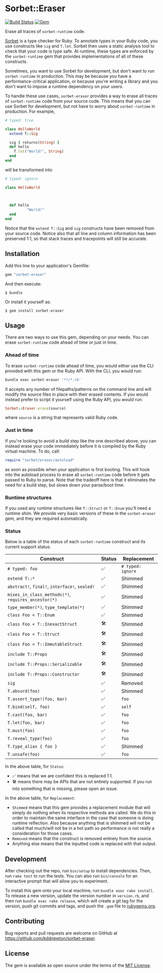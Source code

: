 # Sorbet::Eraser

[![Build Status](https://github.com/kddnewton/sorbet-eraser/workflows/Main/badge.svg)](https://github.com/kddnewton/sorbet-eraser/actions)
[![Gem](https://img.shields.io/gem/v/sorbet-eraser.svg)](https://rubygems.org/gems/sorbet-eraser)

Erase all traces of `sorbet-runtime` code.

[Sorbet](https://sorbet.org/) is a type checker for Ruby. To annotate types in your Ruby code, you use constructs like `sig` and `T.let`. Sorbet then uses a static analysis tool to check that your code is type safe. At runtime, these types are enforced by the `sorbet-runtime` gem that provides implementations of all of these constructs.

Sometimes, you want to use Sorbet for development, but don't want to run `sorbet-runtime` in production. This may be because you have a performance-critical application, or because you're writing a library and you don't want to impose a runtime dependency on your users.

To handle these use cases, `sorbet-eraser` provides a way to erase all traces of `sorbet-runtime` code from your source code. This means that you can use Sorbet for development, but not have to worry about `sorbet-runtime` in production. For example,

```ruby
# typed: true

class HelloWorld
  extend T::Sig

  sig { returns(String) }
  def hello
    T.let("World!", String)
  end
end
```

will be transformed into

```ruby
# typed: ignore

class HelloWorld
               

                         
  def hello
          "World!"         
  end
end
```

Notice that the `extend T::Sig` and `sig` constructs have been removed from your source code. Notice also that all line and column information has been preserved 1:1, so that stack traces and tracepoints will still be accurate.

## Installation

Add this line to your application's Gemfile:

```ruby
gem "sorbet-eraser"
```

And then execute:

    $ bundle

Or install it yourself as:

    $ gem install sorbet-eraser

## Usage

There are two ways to use this gem, depending on your needs. You can erase `sorbet-runtime` code ahead of time or just in time.

### Ahead of time

To erase `sorbet-runtime` code ahead of time, you would either use the CLI provided with this gem or the Ruby API. With the CLI, you would run:

```bash
bundle exec sorbet-eraser '**/*.rb'
```

It accepts any number of filepaths/patterns on the command line and will modify the source files in place with their erased contents. If you would instead prefer to script it yourself using the Ruby API, you would run:

```ruby
Sorbet::Eraser.erase(source)
```

where `source` is a string that represents valid Ruby code.

### Just in time

If you're looking to avoid a build step like the one described above, you can instead erase your code immediately before it is compiled by the Ruby virtual machine. To do, call:

```ruby
require "sorbet/eraser/autoload"
```

as soon as possible when your application is first booting. This will hook into the autoload process to erase all `sorbet-runtime` code before it gets passed to Ruby to parse. Note that the tradeoff here is that it eliminates the need for a build step, but slows down your parse/boot time.

### Runtime structures

If you used any runtime structures like `T::Struct` or `T::Enum` you'll need a runtime shim. We provide very basic versions of these in the `sorbet-eraser` gem, and they are required automatically.

### Status

Below is a table of the status of each `sorbet-runtime` construct and its current support status.

| Construct                                           | Status | Replacement       |
| --------------------------------------------------- | ------ | ----------------- |
| `# typed: foo`                                      | ✅     | `# typed: ignore` |
| `extend T::*`                                       | ✅     | Shimmed           |
| `abstract!`, `final!`, `interface!`, `sealed!`      | ✅     | Shimmed           |
| `mixes_in_class_methods(*)`, `requires_ancestor(*)` | ✅     | Shimmed           |
| `type_member(*)`, `type_template(*)`                | ✅     | Shimmed           |
| `class Foo < T::Enum`                               | ✅     | Shimmed           |
| `class Foo < T::InexactStruct`                      | 🛠     | Shimmed           |
| `class Foo < T::Struct`                             | 🛠     | Shimmed           |
| `class Foo < T::ImmutableStruct`                    | 🛠     | Shimmed           |
| `include T::Props`                                  | 🛠     | Shimmed           |
| `include T::Props::Serializable`                    | 🛠     | Shimmed           |
| `include T::Props::Constructor`                     | 🛠     | Shimmed           |
| `sig`                                               | ✅     | Removed           |
| `T.absurd(foo)`                                     | ✅     | Shimmed           |
| `T.assert_type!(foo, bar)`                          | ✅     | `foo`             |
| `T.bind(self, foo)`                                 | ✅     | `self`            |
| `T.cast(foo, bar)`                                  | ✅     | `foo`             |
| `T.let(foo, bar)`                                   | ✅     | `foo`             |
| `T.must(foo)`                                       | ✅     | `foo`             |
| `T.reveal_type(foo)`                                | ✅     | `foo`             |
| `T.type_alias { foo }`                              | ✅     | Shimmed           |
| `T.unsafe(foo)`                                     | ✅     | `foo`             |

In the above table, for `Status`:

* ✅ means that we are confident this is replaced 1:1.
* 🛠 means there may be APIs that are not entirely supported. If you run into something that is missing, please open an issue.

In the above table, for `Replacement`:

* `Shimmed` means that this gem provides a replacement module that will simply do nothing when its respective methods are called. We do this in order to maintain the same interface in the case that someone is doing runtime reflection. Also because anything that is shimmed will not be called that much/will not be in a hot path so performance is not really a consideration for those cases.
* `Removed` means that the construct is removed entirely from the source.
* Anything else means that the inputted code is replaced with that output.

## Development

After checking out the repo, run `bin/setup` to install dependencies. Then, run `rake test` to run the tests. You can also run `bin/console` for an interactive prompt that will allow you to experiment.

To install this gem onto your local machine, run `bundle exec rake install`. To release a new version, update the version number in `version.rb`, and then run `bundle exec rake release`, which will create a git tag for the version, push git commits and tags, and push the `.gem` file to [rubygems.org](https://rubygems.org).

## Contributing

Bug reports and pull requests are welcome on GitHub at https://github.com/kddnewton/sorbet-eraser.

## License

The gem is available as open source under the terms of the [MIT License](https://opensource.org/licenses/MIT).

